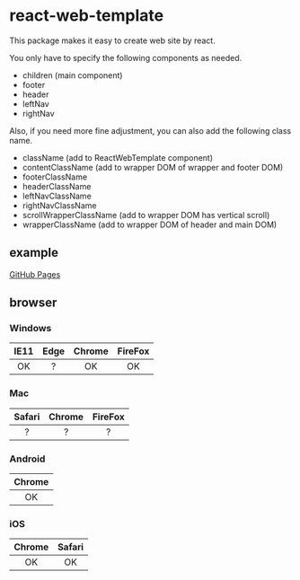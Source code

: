 # react-web-template

This package makes it easy to create web site by react.

You only have to specify the following components as needed.

- children (main component)
- footer
- header
- leftNav
- rightNav

Also, if you need more fine adjustment, you can also add the
following class name.

- className (add to ReactWebTemplate component)
- contentClassName (add to wrapper DOM of wrapper and footer DOM)
- footerClassName
- headerClassName
- leftNavClassName
- rightNavClassName
- scrollWrapperClassName (add to wrapper DOM has vertical scroll)
- wrapperClassName (add to wrapper DOM of header and main DOM)

## example

[GitHub Pages](https://piro0919.github.io/react-web-template/)

## browser

### Windows

| IE11 | Edge | Chrome | FireFox |
| :---: | :---: | :---: | :---: |
| OK | ? | OK | OK |

### Mac

| Safari | Chrome | FireFox |
| :---: | :---: | :---: |
| ? | ? | ? |

### Android

| Chrome |
| :---: |
| OK |

### iOS

| Chrome | Safari |
| :---: | :---: |
| OK | OK |
